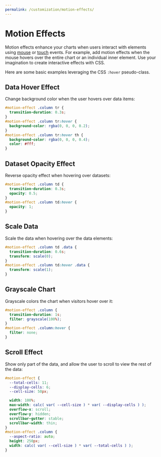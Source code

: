 ```yaml
---
permalink: /customization/motion-effects/
---
```


# Motion Effects

Motion effects enhance your charts when users interact with elements using [mouse](https://developer.mozilla.org/en-US/docs/Web/CSS/:hover) or [touch](https://developer.mozilla.org/en-US/docs/Web/CSS/touch-action) events. For example, add motion effects when the mouse hovers over the entire chart or an individual inner element. Use your imagination to create interactive effects with CSS.

Here are some basic examples leveraging the CSS `:hover` pseudo-class.

## Data Hover Effect

Change background color when the user hovers over data items:

```css
#motion-effect .column tr {
  transition-duration: 0.3s;
}
#motion-effect .column tr:hover {
  background-color: rgba(0, 0, 0, 0.2);
}
#motion-effect .column tr:hover th {
  background-color: rgba(0, 0, 0, 0.4);
  color: #fff;
}
```

<code-example code-example-id="motion-effect-example-1">
<template v-slot:css-code>
#motion-effect-example-1 {
  width: 100%;
  max-width: 300px;
  margin: 0 auto;
}
#motion-effect-example-1 .column {
  --aspect-ratio: 4 / 3;
}
#motion-effect-example-1 .column tr {
  transition-duration: 0.3s;
}
#motion-effect-example-1 .column tr:hover {
  background-color: rgba(0, 0, 0, 0.2);
}
#motion-effect-example-1 .column tr:hover th {
  background-color: rgba(0, 0, 0, 0.4);
  color: #fff;
}
</template>
<template v-slot:html-code>
<div id="motion-effect-example-1">
  <table class="charts-css column show-labels show-primary-axis show-5-secondary-axes data-spacing-5 hide-data">
    <caption> Motion Effect Example #1 </caption>
    <thead>
      <tr>
        <th scope="col"> Year </th>
        <th scope="col"> Progress </th>
      </tr>
    </thead>
    <tbody>
      <tr>
        <th scope="row"> 2016 </th>
        <td style="--size: 0.2"> <span class="data"> 20 </span> </td>
      </tr>
      <tr>
        <th scope="row"> 2017 </th>
        <td style="--size: 0.4"> <span class="data"> 40 </span> </td>
      </tr>
      <tr>
        <th scope="row"> 2018 </th>
        <td style="--size: 0.6"> <span class="data"> 60 </span> </td>
      </tr>
      <tr>
        <th scope="row"> 2019 </th>
        <td style="--size: 0.4"> <span class="data"> 40 </span> </td>
      </tr>
      <tr>
        <th scope="row"> 2020 </th>
        <td style="--size: 0.2"> <span class="data"> 20 </span> </td>
      </tr>
    </tbody>
  </table>
</div>
</template>
</code-example>

## Dataset Opacity Effect

Reverse opacity effect when hovering over datasets:

```css
#motion-effect .column td {
  transition-duration: 0.3s;
  opacity: 0.5;
}
#motion-effect .column td:hover {
  opacity: 1;
}
```

<code-example code-example-id="motion-effect-example-2">
<template v-slot:css-code>
#motion-effect-example-2 {
  width: 100%;
  max-width: 500px;
  margin: 0 auto;
}
#motion-effect-example-2 .column {
  --aspect-ratio: 21 / 9;
}
#motion-effect-example-2 .column td {
  transition-duration: 0.3s;
  opacity: 0.5;
}
#motion-effect-example-2 .column td:hover {
  opacity: 1;
}
</template>
<template v-slot:html-code>
<div id="motion-effect-example-2">
  <table class="charts-css column multiple show-primary-axis show-data-axes data-spacing-20 hide-data">
    <caption> Motion Effect Example #2 </caption>
    <thead>
      <tr>
        <th scope="col"> Year </th>
        <th scope="col"> Progress 1 </th>
        <th scope="col"> Progress 2 </th>
        <th scope="col"> Progress 3 </th>
        <th scope="col"> Progress 4 </th>
        <th scope="col"> Progress 5 </th>
      </tr>
    </thead>
    <tbody>
      <tr>
        <th scope="row"> 2010 </th>
        <td style="--size: 0.2;"> <span class="data"> 20 </span> </td>
        <td style="--size: 0.5;"> <span class="data"> 50 </span> </td>
        <td style="--size: 1.0;"> <span class="data"> 100 </span> </td>
        <td style="--size: 0.7;"> <span class="data"> 70 </span> </td>
        <td style="--size: 0.4;"> <span class="data"> 40 </span> </td>
      </tr>
      <tr>
        <th scope="row"> 2020 </th>
        <td style="--size: 0.9;"> <span class="data"> 90 </span> </td>
        <td style="--size: 0.6;"> <span class="data"> 60 </span> </td>
        <td style="--size: 0.4;"> <span class="data"> 40 </span> </td>
        <td style="--size: 0.7;"> <span class="data"> 70 </span> </td>
        <td style="--size: 1.0;"> <span class="data"> 100 </span> </td>
      </tr>
    </tbody>
  </table>
</div>
</template>
</code-example>

## Scale Data

Scale the data when hovering over the data elements:

```css
#motion-effect .column td .data {
  transition-duration: 0.6s;
  transform: scale(0);
}
#motion-effect .column td:hover .data {
  transform: scale(1);
}
```

<code-example code-example-id="motion-effect-example-3">
<template v-slot:css-code>
#motion-effect-example-3 {
  width: 100%;
  max-width: 300px;
  margin: 0 auto;
}
#motion-effect-example-3 .column {
  --aspect-ratio: 4 / 3;
}
#motion-effect-example-3 .column td .data {
  transition-duration: 0.6s;
  transform: scale(0);
}
#motion-effect-example-3 .column td:hover .data {
  transform: scale(1);
}
</template>
<template v-slot:html-code>
<div id="motion-effect-example-3">
  <table class="charts-css column show-primary-axis show-5-secondary-axes data-spacing-5">
    <caption> Motion Effect Example #3 </caption>
    <thead>
      <tr>
        <th scope="col"> Year </th>
        <th scope="col"> Progress </th>
      </tr>
    </thead>
    <tbody>
      <tr>
        <th scope="row"> 2016 </th>
        <td style="--size: 0.2"> <span class="data"> 20 </span> </td>
      </tr>
      <tr>
        <th scope="row"> 2017 </th>
        <td style="--size: 0.4"> <span class="data"> 40 </span> </td>
      </tr>
      <tr>
        <th scope="row"> 2018 </th>
        <td style="--size: 0.6"> <span class="data"> 60 </span> </td>
      </tr>
      <tr>
        <th scope="row"> 2019 </th>
        <td style="--size: 0.8"> <span class="data"> 80 </span> </td>
      </tr>
      <tr>
        <th scope="row"> 2020 </th>
        <td style="--size: 1.0"> <span class="data"> 100 </span> </td>
      </tr>
    </tbody>
  </table>
</div>
</template>
</code-example>

## Grayscale Chart

Grayscale colors the chart when visitors hover over it:

```css
#motion-effect .column {
  transition-duration: 1s;
  filter: grayscale(100%);
}
#motion-effect .column:hover {
  filter: none;
}
```

<code-example code-example-id="motion-effect-example-4">
<template v-slot:css-code>
#motion-effect-example-4 {
  width: 100%;
  max-width: 300px;
  margin: 0 auto;
}
#motion-effect-example-4 .column {
  --aspect-ratio: 4 / 3;
  transition-duration: 1s;
  filter: grayscale(100%);
}
#motion-effect-example-4 .column:hover {
  filter: none;
}
</template>
<template v-slot:html-code>
<div id="motion-effect-example-4">
  <table class="charts-css column show-primary-axis show-5-secondary-axes data-spacing-10 hide-data">
    <caption> Motion Effect Example #4 </caption>
    <thead>
      <tr>
        <th scope="col"> Year </th>
        <th scope="col"> Progress </th>
      </tr>
    </thead>
    <tbody>
      <tr>
        <th scope="row"> 2016 </th>
        <td style="--size: 0.2"> <span class="data"> 20 </span> </td>
      </tr>
      <tr>
        <th scope="row"> 2017 </th>
        <td style="--size: 0.4"> <span class="data"> 40 </span> </td>
      </tr>
      <tr>
        <th scope="row"> 2018 </th>
        <td style="--size: 0.6"> <span class="data"> 60 </span> </td>
      </tr>
      <tr>
        <th scope="row"> 2019 </th>
        <td style="--size: 0.8"> <span class="data"> 80 </span> </td>
      </tr>
      <tr>
        <th scope="row"> 2020 </th>
        <td style="--size: 1.0"> <span class="data"> 100 </span> </td>
      </tr>
    </tbody>
  </table>
</div>
</template>
</code-example>

## Scroll Effect

Show only part of the data, and allow the user to scroll to view the rest of the data:

```css
#motion-effect {
  --total-cells: 11;
  --display-cells: 6;
  --cell-size: 50px;

  width: 100%;
  max-width: calc( var( --cell-size ) * var( --display-cells ) );
  overflow-x: scroll;
  overflow-y: hidden;
  scrollbar-gutter: stable;
  scrollbar-width: thin;
}
#motion-effect .column {
  --aspect-ratio: auto;
  height: 250px;
  width: calc( var( --cell-size ) * var( --total-cells ) );
}
```

<code-example code-example-id="motion-effect-example-5">
<template v-slot:css-code>
#motion-effect-example-5 {
  --total-cells: 11;
  --display-cells: 6;
  --cell-size: 50px;
  width: 100%;
  max-width: calc( var( --cell-size ) * var( --display-cells ) );
  margin: 0 auto;
  overflow-x: scroll;
  overflow-y: hidden;
  scrollbar-gutter: stable;
  scrollbar-width: thin;
}
#motion-effect-example-5 .column {
  --aspect-ratio: auto;
}
#motion-effect-example-5 .column tbody {
  height: 250px;
  width: calc( var( --cell-size ) * var( --total-cells ) );
}
</template>
<template v-slot:html-code>
<div id="motion-effect-example-5">
  <table class="charts-css column show-labels show-primary-axis show-4-secondary-axes show-data-axes hide-data">
    <caption> Motion Effect Example #5 </caption>
    <thead>
      <tr>
        <th scope="col"> Year </th>
        <th scope="col"> Progress </th>
      </tr>
    </thead>
    <tbody>
      <tr>
        <th scope="row"> 2015 </th>
        <td style="--size: 1.0;"> <span class="data"> 100 </span> </td>
      </tr>
      <tr>
        <th scope="row"> 2016 </th>
        <td style="--size: 0.8;"> <span class="data"> 80 </span> </td>
      </tr>
      <tr>
        <th scope="row"> 2017 </th>
        <td style="--size: 0.6;"> <span class="data"> 60 </span> </td>
      </tr>
      <tr>
        <th scope="row"> 2018 </th>
        <td style="--size: 0.4;"> <span class="data"> 40 </span> </td>
      </tr>
      <tr>
        <th scope="row"> 2019 </th>
        <td style="--size: 0.2;"> <span class="data"> 20 </span> </td>
      </tr>
      <tr>
        <th scope="row"> 2020 </th>
        <td style="--size: 0;"> <span class="data"> 0 </span> </td>
      </tr>
      <tr>
        <th scope="row"> 2021 </th>
        <td style="--size: 0.2;"> <span class="data"> 20 </span> </td>
      </tr>
      <tr>
        <th scope="row"> 2022 </th>
        <td style="--size: 0.4;"> <span class="data"> 40 </span> </td>
      </tr>
      <tr>
        <th scope="row"> 2023 </th>
        <td style="--size: 0.6;"> <span class="data"> 60 </span> </td>
      </tr>
      <tr>
        <th scope="row"> 2024 </th>
        <td style="--size: 0.8;"> <span class="data"> 80 </span> </td>
      </tr>
      <tr>
        <th scope="row"> 2025 </th>
        <td style="--size: 1.0;"> <span class="data"> 100 </span> </td>
      </tr>
    </tbody>
  </table>
</div>
</template>
</code-example>
